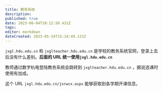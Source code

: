 ```yaml
---
title: 教务系统
description: 
published: true
date: 2023-06-04T10:12:50.431Z
tags: 
editor: markdown
dateCreated: 2023-05-24T15:14:49.123Z
---
```


`jxgl.hdu.edu.cn` 和 `jxglteacher.hdu.edu.cn` 是学校的教务系统官网，登录上去后没有什么差别。**后面的 URL
统一使用`jxgl.hdu.edu.cn`**

教师通过数字杭电登陆教务系统会跳转到 `jxglteacher.hdu.edu.cn` ，据说选课时使用有加成。

这个 URL `jxgl.hdu.edu.cn/jxrwcx.aspx` 能够获取到各学期开课信息。